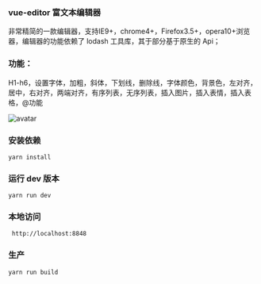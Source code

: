 ### vue-editor 富文本编辑器

非常精简的一款编辑器，支持IE9+，chrome4+，Firefox3.5+，opera10+浏览器，编辑器的功能依赖了 lodash 工具库，其于部分基于原生的 Api；

### 功能：

H1-h6，设置字体，加粗，斜体，下划线，删除线，字体颜色，背景色，左对齐，居中，右对齐，两端对齐，有序列表，无序列表，插入图片，插入表情，插入表格，@功能


![avatar](https://github.com/zhy023/vueditor/blob/master/vueditor.jpg)

### 安装依赖
```
yarn install
```

### 运行 dev 版本
```
yarn run dev
```

### 本地访问
```
 http://localhost:8848
```

### 生产
```
yarn run build
```
